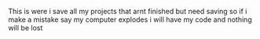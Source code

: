 This is were i save all my projects that arnt finished but need saving so if i make a mistake say my computer explodes i will have my code and nothing will be lost
